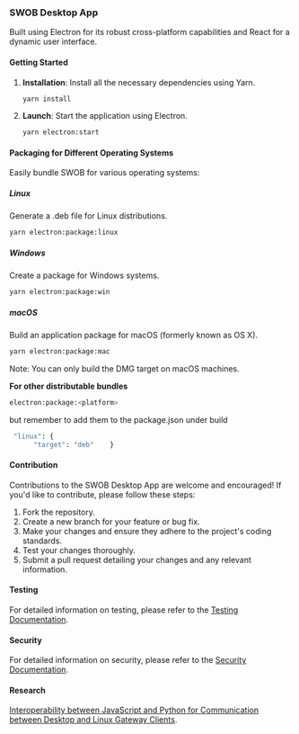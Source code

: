 ### SWOB Desktop App

 Built using Electron for its robust cross-platform capabilities and React for a dynamic user interface.

#### Getting Started

1. **Installation**: Install all the necessary dependencies using Yarn.

    ```bash
    yarn install
    ```

2. **Launch**: Start the application using Electron.

    ```bash
    yarn electron:start
    ```

#### Packaging for Different Operating Systems

Easily bundle SWOB for various operating systems:

##### Linux

Generate a .deb file for Linux distributions.

```bash
yarn electron:package:linux
```

##### Windows

Create a package for Windows systems.

```bash
yarn electron:package:win
```

##### macOS

Build an application package for macOS (formerly known as OS X).

```bash
yarn electron:package:mac
```
Note: You can only build the DMG target on macOS machines.

**For other distributable bundles**

```bash
electron:package:<platform>
```

but remember to add them to the package.json under build

```bash
 "linux": {
      "target": "deb"    }
```

#### Contribution

Contributions to the SWOB Desktop App are welcome and encouraged! If you'd like to contribute, please follow these steps:

1. Fork the repository.
2. Create a new branch for your feature or bug fix.
3. Make your changes and ensure they adhere to the project's coding standards.
4. Test your changes thoroughly.
5. Submit a pull request detailing your changes and any relevant information.

#### Testing

For detailed information on testing, please refer to the [Testing Documentation](docs/test.md).

#### Security

For detailed information on security, please refer to the [Security Documentation](docs/security.md).

#### Research

 [Interoperability between JavaScript and Python for Communication between Desktop and Linux Gateway Clients](docs/Research.md).
